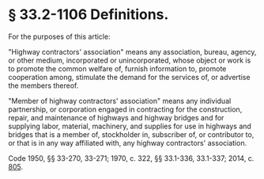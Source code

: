 # § 33.2-1106 Definitions.

<p>For the purposes of this article:</p><p>"Highway contractors' association" means any association, bureau, agency, or other medium, incorporated or unincorporated, whose object or work is to promote the common welfare of, furnish information to, promote cooperation among, stimulate the demand for the services of, or advertise the members thereof.</p><p>"Member of highway contractors' association" means any individual partnership, or corporation engaged in contracting for the construction, repair, and maintenance of highways and highway bridges and for supplying labor, material, machinery, and supplies for use in highways and bridges that is a member of, stockholder in, subscriber of, or contributor to, or that is in any way affiliated with, any highway contractors' association.</p><p>Code 1950, §§ 33-270, 33-271; 1970, c. 322, §§ 33.1-336, 33.1-337; 2014, c. <a href='http://lis.virginia.gov/cgi-bin/legp604.exe?141+ful+CHAP0805'>805</a>.</p>